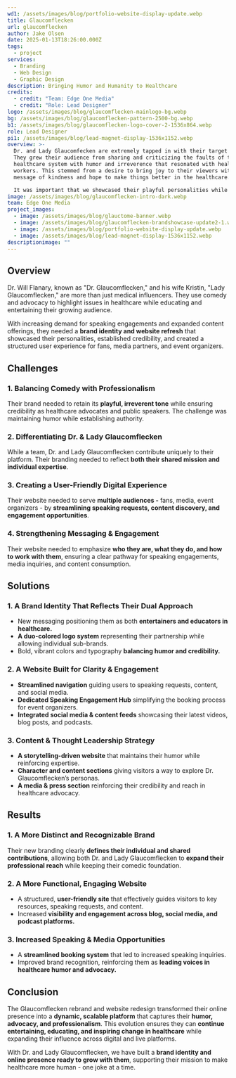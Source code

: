 ```yaml
---
wd1: /assets/images/blog/portfolio-website-display-update.webp
title: Glaucomflecken
url: glaucomflecken
author: Jake Olsen
date: 2025-01-13T18:26:00.000Z
tags:
  - project
services:
  - Branding
  - Web Design
  - Graphic Design
description: Bringing Humor and Humanity to Healthcare
credits:
  - credit: "Team: Edge One Media"
  - credit: "Role: Lead Designer"
logo: /assets/images/blog/glaucomflecken-mainlogo-bg.webp
bg: /assets/images/blog/glaucomflecken-pattern-2500-bg.webp
b1: /assets/images/blog/glaucomflecken-logo-cover-2-1536x864.webp
role: Lead Designer
pi1: /assets/images/blog/lead-magnet-display-1536x1152.webp
overview: >-
  Dr. and Lady Glaucomfecken are extremely tapped in with their target market.
  They grew their audience from sharing and criticizing the faults of the
  healthcare system with humor and irreverence that resonated with healthcare
  workers. This stemmed from a desire to bring joy to their viewers with a
  message of kindness and hope to make things better in the healthcare.

  It was important that we showcased their playful personalities while keeping a professional demeanor. This challenge was highlighted since they wished to branch into more podcasting and public speaking and wanted to balance their humor and opinions on serious matters.
image: /assets/images/blog/glaucomflecken-intro-dark.webp
team: Edge One Media
project_images:
  - image: /assets/images/blog/glauctome-banner.webp
  - image: /assets/images/blog/glaucomflecken-brandshowcase-update2-1.webp
  - image: /assets/images/blog/portfolio-website-display-update.webp
  - image: /assets/images/blog/lead-magnet-display-1536x1152.webp
descriptionimage: ""
---
```

## Overview

Dr. Will Flanary, known as "Dr. Glaucomflecken," and his wife Kristin, "Lady Glaucomflecken," are more than just medical influencers. They use comedy and advocacy to highlight issues in healthcare while educating and entertaining their growing audience.

With increasing demand for speaking engagements and expanded content offerings, they needed a **brand identity and website refresh** that showcased their personalities, established credibility, and created a structured user experience for fans, media partners, and event organizers.

## Challenges

### 1. Balancing Comedy with Professionalism

Their brand needed to retain its **playful, irreverent tone** while ensuring credibility as healthcare advocates and public speakers. The challenge was maintaining humor while establishing authority.

### 2. Differentiating Dr. & Lady Glaucomflecken

While a team, Dr. and Lady Glaucomflecken contribute uniquely to their platform. Their branding needed to reflect **both their shared mission and individual expertise**.

### 3. Creating a User-Friendly Digital Experience

Their website needed to serve **multiple audiences -** fans, media, event organizers - by **streamlining speaking requests, content discovery, and engagement opportunities**.

### 4. Strengthening Messaging & Engagement

Their website needed to emphasize **who they are, what they do, and how to work with them**, ensuring a clear pathway for speaking engagements, media inquiries, and content consumption.

## Solutions

### 1. A Brand Identity That Reflects Their Dual Approach

* New messaging positioning them as both **entertainers and educators in healthcare.**
* **A duo-colored logo system** representing their partnership while allowing individual sub-brands.
* Bold, vibrant colors and typography **balancing humor and credibility.**

### 2. A Website Built for Clarity & Engagement

* **Streamlined navigation** guiding users to speaking requests, content, and social media.
* **Dedicated Speaking Engagement Hub** simplifying the booking process for event organizers.
* **Integrated social media & content feeds** showcasing their latest videos, blog posts, and podcasts.

### 3. Content & Thought Leadership Strategy

* **A storytelling-driven website** that maintains their humor while reinforcing expertise.
* **Character and content sections** giving visitors a way to explore Dr. Glaucomflecken’s personas.
* **A media & press section** reinforcing their credibility and reach in healthcare advocacy.

## Results

### 1. A More Distinct and Recognizable Brand

Their new branding clearly **defines their individual and shared contributions**, allowing both Dr. and Lady Glaucomflecken to **expand their professional reach** while keeping their comedic foundation.

### 2. A More Functional, Engaging Website

* A structured, **user-friendly site** that effectively guides visitors to key resources, speaking requests, and content.
* Increased **visibility and engagement across blog, social media, and podcast platforms.**

### 3. Increased Speaking & Media Opportunities

* A **streamlined booking system** that led to increased speaking inquiries.
* Improved brand recognition, reinforcing them as **leading voices in healthcare humor and advocacy.**

## Conclusion

The Glaucomflecken rebrand and website redesign transformed their online presence into a **dynamic, scalable platform** that captures their **humor, advocacy, and professionalism**. This evolution ensures they can **continue entertaining, educating, and inspiring change in healthcare** while expanding their influence across digital and live platforms.

With Dr. and Lady Glaucomflecken, we have built a **brand identity and online presence ready to grow with them**, supporting their mission to make healthcare more human - one joke at a time.
